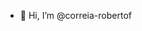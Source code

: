 - 👋 Hi, I’m @correia-robertof


<!---
correia-robertof/correia-robertof is a ✨ special ✨ repository because its `README.md` (this file) appears on your GitHub profile.
You can click the Preview link to take a look at your changes.
--->
